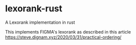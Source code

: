 # lexorank-rust
A Lexorank implementation in rust

This implements FIGMA's lexorank as described in this article https://steve.dignam.xyz/2020/03/31/practical-ordering/
